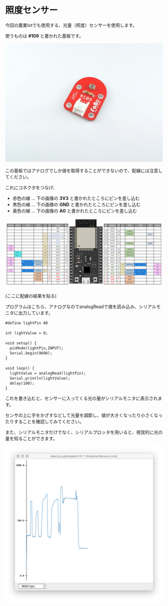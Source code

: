 # 照度センサー

今回の農業Iotでも使用する、光量（照度）センサーを使用します。

使うものは **#109** と書かれた基板です。

![](./pic/4.light/amb.jpg)

この基板ではアナログでしか値を取得することができないので、配線には注意してください。

これにコネクタをつなげ、

- 赤色の線 ... 下の画像の **3V3** と書かれたところにピンを差し込む
- 黒色の線 ... 下の画像の **GND** と書かれたところにピンを差し込む
- 黃色の線 ... 下の画像の **A0** と書かれたところにピンを差し込む

![PIN](../pic/ESP32_pin.png)

(ここに配線の結果を貼る)

プログラムはこちら、アナログなのでanalogReadで値を読み込み、シリアルモニタに出力しています。

```
#define lightPin A0

int lightValue = 0;

void setup() {
  pinMode(lightPin,INPUT);
  Serial.begin(9600);
}

void loop() {
  lightValue = analogRead(lightPin);
  Serial.println(lightValue);
  delay(100);
}
```

これを書き込むと、センサーに入ってくる光の量がシリアルモニタに表示されます。

センサの上に手をかざすなどして光量を調節し、値が大きくなったり小さくなったりすることを確認してみてください。

また、シリアルモニタだけでなく、シリアルプロッタを用いると、視覚的に光の量を知ることができます。

![](./pic/4.light/serialplotter.png)